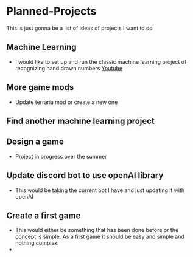 # Planned-Projects
This is just gonna be a list of ideas of projects I want to do

## Machine Learning
- I would like to set up and run the classic machine learning project of recognizing hand drawn numbers [Youtube](<https://www.youtube.com/watch?v=bte8Er0QhDg>)

## More game mods
- Update terraria mod or create a new one

## Find another machine learning project

## Design a game
- Project in progress over the summer

## Update discord bot to use openAI library
- This would be taking the current bot I have and just updating it with openAI

## Create a first game
- This would either be something that has been done before or the concept is simple. As a first game it should be easy and simple and nothing complex.
- 
